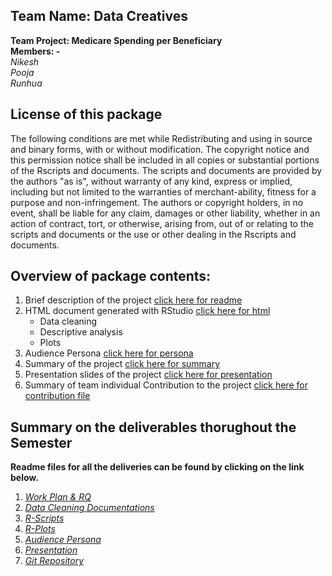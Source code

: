 ## Team Name: Data Creatives
**Team Project: Medicare Spending per Beneficiary**  
**Members: -**  
_Nikesh_  
_Pooja_  
_Runhua_  

## License of this package
The following conditions are met while Redistributing and using in source and binary forms, with or without modification. 
The copyright notice and this permission notice shall be included in all copies or substantial portions of the Rscripts and documents. The scripts and documents are provided by the authors "as is", without warranty of any kind, express or implied, including but not limited to the warranties of merchant-ability, fitness for a purpose and non-infringement.  The authors or copyright holders, in no event, shall be liable for any claim, damages or other liability, whether in an action of contract, tort, or otherwise, arising from, out of  or relating to the scripts and documents or the use or other dealing in the Rscripts and documents.

## Overview of package contents:
1. Brief description of the project [click here for readme](https://github.com/vnikesh/8086-002---Project/blob/master/Deliverable/Git%20Repository/README.md)
2. HTML document generated with RStudio [click here for html](https://github.com/vnikesh/8086-002---Project/blob/master/Deliverable/Git%20Repository/8086-02-Rscript.html)
   * Data cleaning
   * Descriptive analysis 
   * Plots
3. Audience Persona [click here for persona](https://github.com/vnikesh/8086-002---Project/blob/master/Deliverable/Git%20Repository/Audience%20Persona.pdf)
4. Summary of the project [click here for summary](https://github.com/vnikesh/8086-002---Project/blob/master/Deliverable/Git%20Repository/Summary.pdf)
5. Presentation slides of the project [click here for presentation](https://github.com/vnikesh/8086-002---Project/blob/master/Deliverable/Git%20Repository/8086-02-presentation.pdf)
6. Summary of team individual Contribution to the project [click here for contribution file](https://github.com/vnikesh/8086-002---Project/blob/master/Deliverable/Git%20Repository/Contribution.md)  

## Summary on the deliverables thorughout the Semester

**Readme files for all the deliveries can be found by clicking on the link below.**  

1. _[Work Plan & RQ](https://github.com/vnikesh/8086-002---Project/blob/master/Deliverable/Work%20plan%20-%20RQ/DataCreatives_WorkPlan_WorkPlan.md)_  
2. _[Data Cleaning Documentations](https://github.com/vnikesh/8086-002---Project/blob/master/Deliverable/Data%20Cleaning%20Documentation/Data%20Cleaning%20Documentation.md)_  
3. _[R-Scripts](https://github.com/vnikesh/8086-002---Project/blob/master/Deliverable/R-Script/R-Script.md)_  
4. _[R-Plots](https://github.com/vnikesh/8086-002---Project/blob/master/Deliverable/RPlots/Readme.md)_  
5. _[Audience Persona](https://github.com/vnikesh/8086-002---Project/blob/master/Deliverable/Audience%20Persona/Audience%20Persona.md)_  
6. _[Presentation](https://github.com/vnikesh/8086-002---Project/blob/master/Deliverable/Presentation/README.md)_  
7. _[Git Repository](https://github.com/vnikesh/8086-002---Project/edit/master/Deliverable/Git%20Repository/README.md)_  

